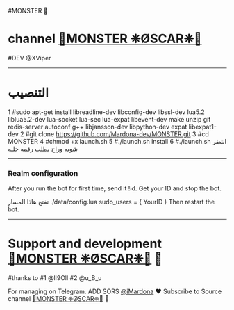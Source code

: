 #MONSTER 🔱
# channel [💢MONSTER ❈ØSCAR❈💢](https://telegram.me/M0NSTERB0T)
#DEV @XViper
* * *


# التنصيب

1
#sudo apt-get install libreadline-dev libconfig-dev libssl-dev lua5.2 liblua5.2-dev lua-socket lua-sec lua-expat libevent-dev make unzip git redis-server autoconf g++ libjansson-dev libpython-dev expat libexpat1-dev
2
#git clone https://github.com/Mardona-dev/MONSTER.git
3
#cd MONSTER
4
#chmod +x launch.sh
5
#./launch.sh install
6
#./launch.sh انتضر شويه وراح يطلب رقمه خليه
* * *

### Realm configuration

After you run the bot for first time, send it !id. Get your ID and stop the bot.

تفتح هاذا المسار ./data/config.lua 
  sudo_users = {
    YourID
  }
Then restart the bot.
* * *

# Support and development [💢MONSTER ❈ØSCAR❈💢](https://telegram.me/M0NSTERB0T) 🐾

#thanks to 
#1 @ll9Oll
#2 @u_B_u

For managing on Telegram.
ADD SORS [@iMardona](https://telegram.me/iMardona) ❤️
Subscribe to Source channel [💢MONSTER ❈ØSCAR❈💢](https://telegram.me/M0NSTERB0T) 💢
